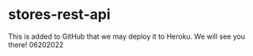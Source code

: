# stores-rest-api
This is added to GitHub that we may deploy it to Heroku. We will see you there! 06202022

